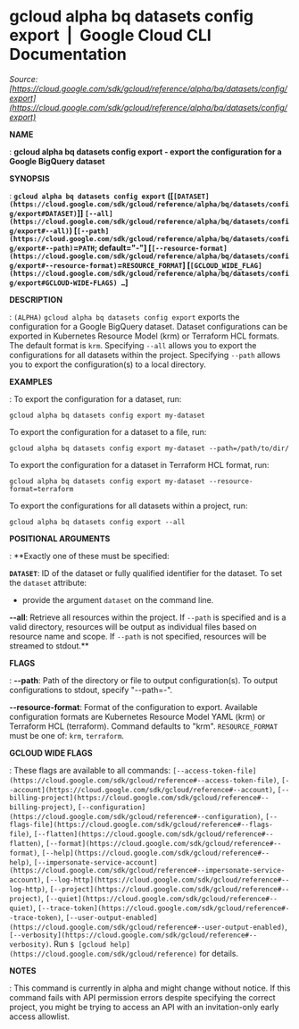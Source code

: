 # gcloud alpha bq datasets config export  |  Google Cloud CLI Documentation

*Source: [https://cloud.google.com/sdk/gcloud/reference/alpha/bq/datasets/config/export](https://cloud.google.com/sdk/gcloud/reference/alpha/bq/datasets/config/export)*

**NAME**

: **gcloud alpha bq datasets config export - export the configuration for a Google BigQuery dataset**

**SYNOPSIS**

: **`gcloud alpha bq datasets config export` ([`[DATASET](https://cloud.google.com/sdk/gcloud/reference/alpha/bq/datasets/config/export#DATASET)`]] `[--all](https://cloud.google.com/sdk/gcloud/reference/alpha/bq/datasets/config/export#--all)`) [`[--path](https://cloud.google.com/sdk/gcloud/reference/alpha/bq/datasets/config/export#--path)`=`PATH`; default="-"] [`[--resource-format](https://cloud.google.com/sdk/gcloud/reference/alpha/bq/datasets/config/export#--resource-format)`=`RESOURCE_FORMAT`] [`[GCLOUD_WIDE_FLAG](https://cloud.google.com/sdk/gcloud/reference/alpha/bq/datasets/config/export#GCLOUD-WIDE-FLAGS) …`]**

**DESCRIPTION**

: `(ALPHA)` `gcloud alpha bq datasets config export` exports
the configuration for a Google BigQuery dataset.
Dataset configurations can be exported in Kubernetes Resource Model (krm) or
Terraform HCL formats. The default format is `krm`.
Specifying `--all` allows you to export the configurations for all
datasets within the project.
Specifying `--path` allows you to export the configuration(s) to a
local directory.

**EXAMPLES**

: To export the configuration for a dataset, run:

```
gcloud alpha bq datasets config export my-dataset
```

To export the configuration for a dataset to a file, run:

```
gcloud alpha bq datasets config export my-dataset --path=/path/to/dir/
```

To export the configuration for a dataset in Terraform HCL format, run:

```
gcloud alpha bq datasets config export my-dataset --resource-format=terraform
```

To export the configurations for all datasets within a project, run:

```
gcloud alpha bq datasets config export --all
```

**POSITIONAL ARGUMENTS**

: **Exactly one of these must be specified:

**`DATASET`**:
ID of the dataset or fully qualified identifier for the dataset.
To set the `dataset` attribute:

- provide the argument `dataset` on the command line.

**--all**:
Retrieve all resources within the project. If `--path` is specified
and is a valid directory, resources will be output as individual files based on
resource name and scope. If `--path` is not specified, resources will
be streamed to stdout.**

**FLAGS**

: **--path**:
Path of the directory or file to output configuration(s). To output
configurations to stdout, specify "--path=-".

**--resource-format**:
Format of the configuration to export. Available configuration formats are
Kubernetes Resource Model YAML (krm) or Terraform HCL (terraform). Command
defaults to "krm". `RESOURCE_FORMAT` must be one of:
`krm`, `terraform`.

**GCLOUD WIDE FLAGS**

: These flags are available to all commands: `[--access-token-file](https://cloud.google.com/sdk/gcloud/reference#--access-token-file)`,
`[--account](https://cloud.google.com/sdk/gcloud/reference#--account)`, `[--billing-project](https://cloud.google.com/sdk/gcloud/reference#--billing-project)`,
`[--configuration](https://cloud.google.com/sdk/gcloud/reference#--configuration)`,
`[--flags-file](https://cloud.google.com/sdk/gcloud/reference#--flags-file)`,
`[--flatten](https://cloud.google.com/sdk/gcloud/reference#--flatten)`, `[--format](https://cloud.google.com/sdk/gcloud/reference#--format)`, `[--help](https://cloud.google.com/sdk/gcloud/reference#--help)`, `[--impersonate-service-account](https://cloud.google.com/sdk/gcloud/reference#--impersonate-service-account)`,
`[--log-http](https://cloud.google.com/sdk/gcloud/reference#--log-http)`,
`[--project](https://cloud.google.com/sdk/gcloud/reference#--project)`, `[--quiet](https://cloud.google.com/sdk/gcloud/reference#--quiet)`, `[--trace-token](https://cloud.google.com/sdk/gcloud/reference#--trace-token)`, `[--user-output-enabled](https://cloud.google.com/sdk/gcloud/reference#--user-output-enabled)`,
`[--verbosity](https://cloud.google.com/sdk/gcloud/reference#--verbosity)`.
Run `$ [gcloud help](https://cloud.google.com/sdk/gcloud/reference)` for details.

**NOTES**

: This command is currently in alpha and might change without notice. If this
command fails with API permission errors despite specifying the correct project,
you might be trying to access an API with an invitation-only early access
allowlist.